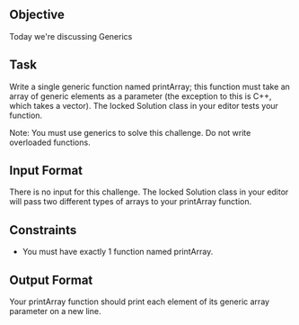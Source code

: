 ## Objective 
Today we're discussing Generics

## Task 
Write a single generic function named printArray; this function must take an array of generic elements as a parameter (the exception to this is C++, which takes a vector). The locked Solution class in your editor tests your function.

Note: You must use generics to solve this challenge. Do not write overloaded functions.

## Input Format

There is no input for this challenge. The locked Solution class in your editor will pass two different types of arrays to your printArray function.

## Constraints

* You must have exactly 1 function named printArray.

## Output Format

Your printArray function should print each element of its generic array parameter on a new line.


